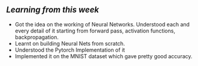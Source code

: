 ## _Learning from this week_
- Got the idea on the working of Neural Networks. Understood each and every detail of it starting from forward pass, activation functions, backpropagation.
- Learnt on building Neural Nets from scratch.
- Understood the Pytorch Implementation of it
- Implemented it on the MNIST dataset which gave pretty good accuracy.

